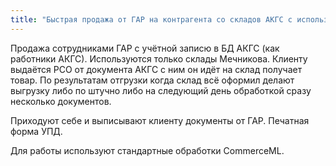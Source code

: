 ```yaml
---
title: "Быстрая продажа от ГАР на контрагента со складов АКГС с использованием механизма CommerceML"
---
```


Продажа сотрудниками ГАР с учётной записю в БД АКГС
(как работники АКГС). Используются только склады Мечникова. 
Клиенту выдаётся РСО от документа АКГС с ним он идёт на склад получает товар. По результатам отгрузки когда склад всё оформил делают выгрузку либо по штучно либо на следующий день обработкой сразу несколько документов. 

Приходуют себе и выписывают клиенту документы от ГАР. 
Печатная форма УПД.

Для работы используют стандартные обработки CommerceML.
